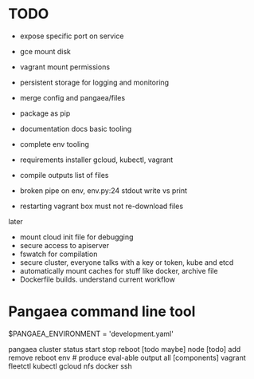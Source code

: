 # TODO #

- expose specific port on service
- gce mount disk
- vagrant mount permissions
- persistent storage for logging and monitoring
- merge config and pangaea/files
- package as pip
- documentation
    docs
    basic tooling
- complete env tooling

- requirements installer
    gcloud, kubectl, vagrant
- compile outputs list of files
- broken pipe on env, env.py:24 stdout write vs print
- restarting vagrant box must not re-download files

later
- mount cloud init file for debugging
- secure access to apiserver
- fswatch for compilation
- secure cluster, everyone talks with a key or token, kube and etcd
- automatically mount caches for stuff like docker, archive file
- Dockerfile builds. understand current workflow

# Pangaea command line tool

$PANGAEA_ENVIRONMENT = 'development.yaml'

pangaea
  cluster
    status start stop reboot [todo maybe]
    node [todo]
      add remove reboot
  env
    # produce eval-able output
    all
    [components]
      vagrant
      fleetctl
      kubectl
      gcloud
      nfs
      docker
      ssh


